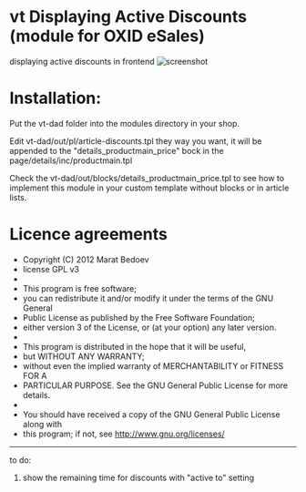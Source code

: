 vt Displaying Active Discounts (module for OXID eSales)
====================
displaying active discounts in frontend
![screenshot](https://raw.github.com/vanilla-thunder/vt-dad/master/screenshot.jpg)


Installation:
====================
Put the vt-dad folder into the modules directory in your shop.

Edit vt-dad/out/pl/article-discounts.tpl they way you want, it will be appended to the "details_productmain_price" bock in the page/details/inc/productmain.tpl

Check the vt-dad/out/blocks/details_productmain_price.tpl to see how to implement this module in your custom template without blocks or in article lists.


Licence agreements
====================
 * Copyright (C) 2012  Marat Bedoev
 * license GPL v3
 * 
 * This program is free software;
 * you can redistribute it and/or modify it under the terms of the GNU General
 * Public License as published by the Free Software Foundation;
 * either version 3 of the License, or (at your option) any later version.
 * 
 * This program is distributed in the hope that it will be useful,
 * but WITHOUT ANY WARRANTY;
 * without even the implied warranty of MERCHANTABILITY or FITNESS FOR A
 * PARTICULAR PURPOSE. See the GNU General Public License for more details.
 * 
 * You should have received a copy of the GNU General Public License along with
 * this program; if not, see <http://www.gnu.org/licenses/>
_______________________________________________
to do:
1. show the remaining time for discounts with "active to" setting
 